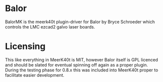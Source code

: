 # Balor

BalorMK is the meerk40t plugin-driver for Balor by Bryce Schroeder which controls the LMC ezcad2 galvo laser boards.


# Licensing

This like everything in MeerK40t is MIT, however Balor itself is GPL licenced and should be slated for eventual spinning off again as a proper plugin. During the testing phase for 0.8.x this was included into MeerK40t proper to facilitate easier development. 
